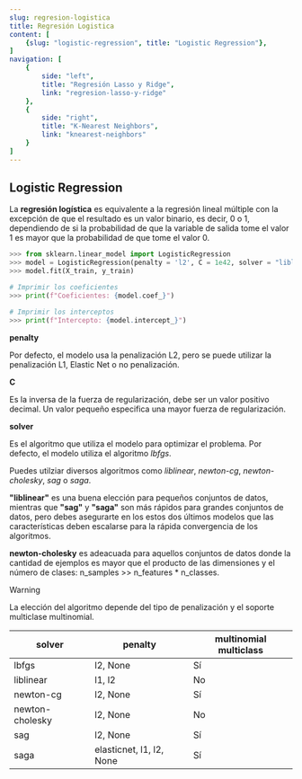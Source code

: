 ```yaml
---
slug: regresion-logistica
title: Regresión Logistica
content: [
	{slug: "logistic-regression", title: "Logistic Regression"},
]
navigation: [
	{
		side: "left",
		title: "Regresión Lasso y Ridge",
		link: "regresion-lasso-y-ridge"
	},
	{
		side: "right",
		title: "K-Nearest Neighbors",
		link: "knearest-neighbors"
	}
]
---
```


## Logistic Regression	

La **regresión logística** es equivalente a la regresión lineal múltiple con la excepción de que el resultado es un valor binario, es decir, 0 o 1, dependiendo de si la probabilidad de que la variable de salida tome el valor 1 es mayor que la probabilidad de que tome el valor 0.

```python
>>> from sklearn.linear_model import LogisticRegression
>>> model = LogisticRegression(penalty = 'l2', C = 1e42, solver = "liblinear")
>>> model.fit(X_train, y_train)

# Imprimir los coeficientes
>>> print(f"Coeficientes: {model.coef_}")

# Imprimir los interceptos
>>> print(f"Intercepto: {model.intercept_}")
```

**penalty**

Por defecto, el modelo usa la penalización L2, pero se puede utilizar la penalización L1, Elastic Net o no penalización.

**C**

Es la inversa de la fuerza de regularización, debe ser un valor positivo decimal. Un valor pequeño especifica una mayor fuerza de regularización.

**solver**

Es el algoritmo que utiliza el modelo para optimizar el problema. Por defecto, el modelo utiliza el algoritmo _lbfgs_.

Puedes utilziar diversos algoritmos como _liblinear_, _newton-cg_, _newton-cholesky_, _sag_ o _saga_.

**"liblinear"** es una buena elección para pequeños conjuntos de datos, mientras que **"sag"** y **"saga"** son más rápidos para grandes conjuntos de datos, pero debes asegurarte en los estos dos últimos modelos que las características deben escalarse para la rápida convergencia de los algoritmos.

**newton-cholesky** es adeacuada para aquellos conjuntos de datos donde la cantidad de ejemplos es mayor que el producto de las dimensiones y el número de clases: n_samples >> n_features * n_classes.


> [!WARNING]
> La elección del algoritmo depende del tipo de penalización y el soporte multiclase multinomial.

<div class="table-wrapper scrollbar">

| solver | penalty | multinomial multiclass |
|----------|----------|----------|
| lbfgs    | l2, None   | Sí   |
| liblinear    | l1, l2   | No   |
| newton-cg    | l2, None   | Sí   |
| newton-cholesky    | l2, None   | No   |
| sag    | l2, None   | Sí   |
| saga    | elasticnet, l1, l2, None   | Sí   |

</div>
